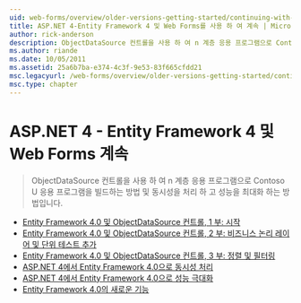 ```yaml
---
uid: web-forms/overview/older-versions-getting-started/continuing-with-ef/index
title: ASP.NET 4-Entity Framework 4 및 Web Forms를 사용 하 여 계속 | Microsoft Docs
author: rick-anderson
description: ObjectDataSource 컨트롤을 사용 하 여 n 계층 응용 프로그램으로 Contoso U 응용 프로그램을 빌드하는 방법 및 동시성을 처리 하 고 성능을 최대화 하는 방법입니다.
ms.author: riande
ms.date: 10/05/2011
ms.assetid: 25a6b7ba-e374-4c3f-9e53-83f665cfdd21
msc.legacyurl: /web-forms/overview/older-versions-getting-started/continuing-with-ef
msc.type: chapter
---
```

<a name="aspnet-4---continuing-with-entity-framework-4-and-web-forms"></a>ASP.NET 4 - Entity Framework 4 및 Web Forms 계속
====================
> ObjectDataSource 컨트롤을 사용 하 여 n 계층 응용 프로그램으로 Contoso U 응용 프로그램을 빌드하는 방법 및 동시성을 처리 하 고 성능을 최대화 하는 방법입니다.


- [Entity Framework 4.0 및 ObjectDataSource 컨트롤, 1 부: 시작](using-the-entity-framework-and-the-objectdatasource-control-part-1-getting-started.md)
- [Entity Framework 4.0 및 ObjectDataSource 컨트롤, 2 부: 비즈니스 논리 레이어 및 단위 테스트 추가](using-the-entity-framework-and-the-objectdatasource-control-part-2-adding-a-business-logic-layer-and-unit-tests.md)
- [Entity Framework 4.0 및 ObjectDataSource 컨트롤, 3 부: 정렬 및 필터링](using-the-entity-framework-and-the-objectdatasource-control-part-3-sorting-and-filtering.md)
- [ASP.NET 4에서 Entity Framework 4.0으로 동시성 처리](handling-concurrency-with-the-entity-framework-in-an-asp-net-web-application.md)
- [ASP.NET 4에서 Entity Framework 4.0으로 성능 극대화](maximizing-performance-with-the-entity-framework-in-an-asp-net-web-application.md)
- [Entity Framework 4.0의 새로운 기능](what-s-new-in-the-entity-framework-4.md)

